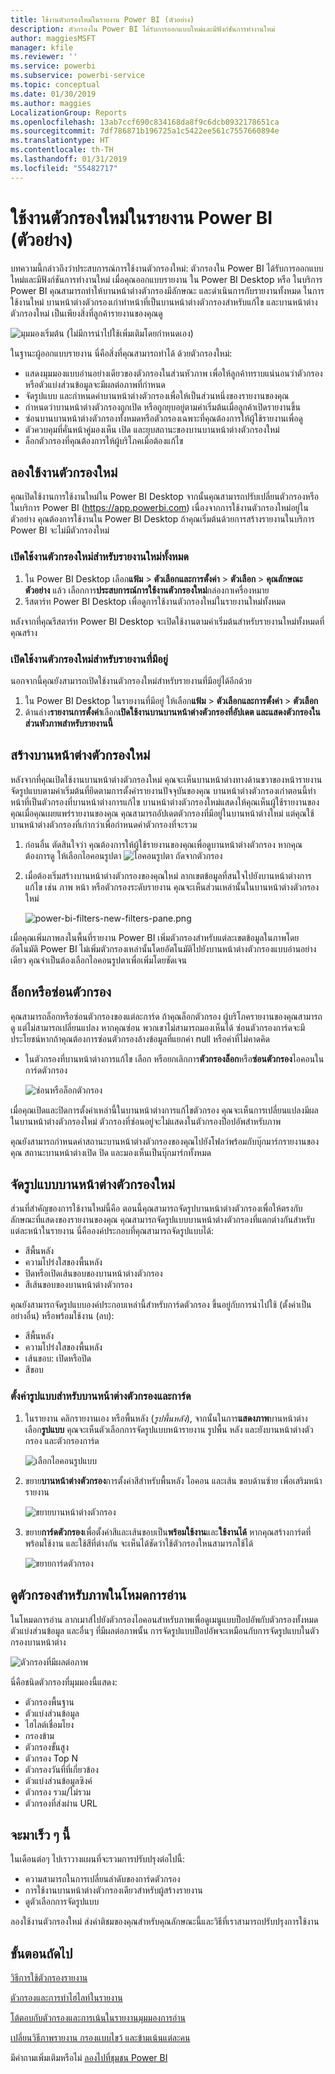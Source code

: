 ```yaml
---
title: ใช้งานตัวกรองใหม่ในรายงาน Power BI (ตัวอย่าง)
description: ตัวกรองใน Power BI ได้รับการออกแบบใหม่และมีฟังก์ชันการทำงานใหม่
author: maggiesMSFT
manager: kfile
ms.reviewer: ''
ms.service: powerbi
ms.subservice: powerbi-service
ms.topic: conceptual
ms.date: 01/30/2019
ms.author: maggies
LocalizationGroup: Reports
ms.openlocfilehash: 13ab7ccf690c834168da8f9c6dcb0932178651ca
ms.sourcegitcommit: 7df786871b196725a1c5422ee561c7557660894e
ms.translationtype: HT
ms.contentlocale: th-TH
ms.lasthandoff: 01/31/2019
ms.locfileid: "55482717"
---
```

# <a name="the-new-filter-experience-in-power-bi-reports-preview"></a>ใช้งานตัวกรองใหม่ในรายงาน Power BI (ตัวอย่าง)

บทความนี้กล่าวถึงว่าประสบการณ์การใช้งานตัวกรองใหม่: ตัวกรองใน Power BI ได้รับการออกแบบใหม่และมีฟังก์ชันการทำงานใหม่ เมื่อคุณออกแบบรายงาน ใน Power BI Desktop หรือ ในบริการ Power BI คุณสามารถทำให้บานหน้าต่างตัวกรองมีลักษณะ และดำเนินการกับรายงานทั้งหมด ในการใช้งานใหม่ บานหน้าต่างตัวกรองเก่าทำหน้าที่เป็นบานหน้าต่างตัวกรองสำหรับแก้ไข และบานหน้าต่างตัวกรองใหม่ เป็นเพียงสิ่งที่ลูกค้ารายงานของคุณดู 
 
![มุมมองเริ่มต้น (ไม่มีการนำไปใช้เพิ่มเติมโดยกำหนดเอง)](media/power-bi-report-filter-preview/power-bi-filter-reading.png)

ในฐานะผู้ออกแบบรายงาน นี่คือสิ่งที่คุณสามารถทำได้ ด้วยตัวกรองใหม่:

- แสดงมุมมองแบบอ่านอย่างเดียวของตัวกรองในส่วนหัวภาพ เพื่อให้ลูกค้าทราบแน่นอนว่าตัวกรองหรือตัวแบ่งส่วนข้อมูลจะมีผลต่อภาพที่กำหนด
- จัดรูปแบบ และกำหนดค่าบานหน้าต่างตัวกรองเพื่อให้เป็นส่วนหนึ่งของรายงานของคุณ
- กำหนดว่าบานหน้าต่างตัวกรองถูกเปิด หรือถูกยุบอยู่ตามค่าเริ่มต้นเมื่อลูกค้าเปิดรายงานขึ้น
- ซ่อนบานบานหน้าต่างตัวกรองทั้งหมดหรือตัวกรองเฉพาะที่คุณต้องการให้ผู้ใช้รายงานเพื่อดู
- ตัวควบคุมที่คั่นหน้าคู่มองเห็น เปิด และยุบสถานะของบานบานหน้าต่างตัวกรองใหม่
- ล็อกตัวกรองที่คุณต้องการให้ผู้บริโภคเมื่อต้องแก้ไข

## <a name="turn-on-the-new-filter-experience"></a>ลองใช้งานตัวกรองใหม่ 

คุณเปิดใช้งานการใช้งานใหม่ใน Power BI Desktop จากนั้นคุณสามารถปรับเปลี่ยนตัวกรองหรือในบริการ Power BI (https://app.powerbi.com) เนื่องจากการใช้งานตัวกรองใหม่อยู่ในตัวอย่าง คุณต้องการใช้งานใน Power BI Desktop ถ้าคุณเริ่มต้นด้วยการสร้างรายงานในบริการ Power BI จะไม่มีตัวกรองใหม่

### <a name="turn-on-new-filters-for-all-new-reports"></a>เปิดใช้งานตัวกรองใหม่สำหรับรายงานใหม่ทั้งหมด

1. ใน Power BI Desktop เลือก**แฟ้ม** > **ตัวเลือกและการตั้งค่า** > **ตัวเลือก** > **คุณลักษณะตัวอย่าง** แล้ว เลือกการ**ประสบการณ์การใช้งานตัวกรองใหม่**กล่องกาเครื่องหมาย 
2. รีสตาร์ท Power BI Desktop เพื่อดูการใช้งานตัวกรองใหม่ในรายงานใหม่ทั้งหมด

หลังจากที่คุณรีสตาร์ท Power BI Desktop จะเปิดใช้งานตามค่าเริ่มต้นสำหรับรายงานใหม่ทั้งหมดที่คุณสร้าง  

### <a name="turn-on-new-filters-for-an-existing-report"></a>เปิดใช้งานตัวกรองใหม่สำหรับรายงานที่มีอยู่

นอกจากนี้คุณยังสามารถเปิดใช้งานตัวกรองใหม่สำหรับรายงานที่มีอยู่ได้อีกด้วย

1. ใน Power BI Desktop ในรายงานที่มีอยู่ ให้เลือก**แฟ้ม** > **ตัวเลือกและการตั้งค่า** > **ตัวเลือก**
2. ด้านล่าง**รายงานการตั้งค่า**เลือก**เปิดใช้งานบานบานหน้าต่างตัวกรองที่อัปเดต และแสดงตัวกรองในส่วนหัวภาพสำหรับรายงานนี้**

## <a name="build-the-new-filter-pane"></a>สร้างบานหน้าต่างตัวกรองใหม่

หลังจากที่คุณเปิดใช้งานบานหน้าต่างตัวกรองใหม่ คุณจะเห็นบานหน้าต่างทางด้านขวาของหน้ารายงาน จัดรูปแบบตามค่าเริ่มต้นที่ยึดตามการตั้งค่ารายงานปัจจุบันของคุณ บานหน้าต่างตัวกรองเก่าตอนนี้ทำหน้าที่เป็นตัวกรองที่บานหน้าต่างการแก้ไข บานหน้าต่างตัวกรองใหม่แสดงให้คุณเห็นผู้ใช้รายงานของคุณเมื่อคุณเผยแพร่รายงานของคุณ คุณสามารถอัปเดตตัวกรองที่มีอยู่ในบานหน้าต่างใหม่ แต่คุณใช้บานหน้าต่างตัวกรองที่เก่ากว่าเพื่อกำหนดค่าตัวกรองที่จะรวม

1. ก่อนอื่น ตัดสินใจว่า คุณต้องการให้ผู้ใช้รายงานของคุณเพื่อดูบานหน้าต่างตัวกรอง หากคุณต้องการดู ให้เลือกไอคอนรูปตา ![ไอคอนรูปตา](media/power-bi-report-filter-preview/power-bi-filter-off-eye-icon.png) ถัดจากตัวกรอง

2. เมื่อต้องเริ่มสร้างบานหน้าต่างตัวกรองของคุณใหม่ ลากเขตข้อมูลที่สนใจไปยังบานหน้าต่างการแก้ไข เช่น ภาพ หน้า หรือตัวกรองระดับรายงาน คุณจะเห็นส่วนเหล่านั้นในบานหน้าต่างตัวกรองใหม่

    ![power-bi-filters-new-filters-pane.png](media/power-bi-report-filter-preview/power-bi-filters-new-filters-pane.png)

เมื่อคุณเพิ่มภาพลงในพื้นที่รายงาน Power BI เพิ่มตัวกรองสำหรับแต่ละเขตข้อมูลในภาพโดยอัตโนมัติ Power BI ไม่เพิ่มตัวกรองเหล่านั้นโดยอัตโนมัติไปยังบานหน้าต่างตัวกรองแบบอ่านอย่างเดียว คุณจำเป็นต้องเลือกไอคอนรูปตาเพื่อเพิ่มโดยชัดเจน

 
## <a name="lock-or-hide-filters"></a>ล็อกหรือซ่อนตัวกรอง

คุณสามารถล็อกหรือซ่อนตัวกรองของแต่ละการ์ด ถ้าคุณล็อกตัวกรอง ผู้บริโภครายงานของคุณสามารถดู แต่ไม่สามารถเปลี่ยนแปลง หากคุณซ่อน พวกเขาไม่สามารถมองเห็นได้ ซ่อนตัวกรองการ์ดจะมีประโยชน์หากถ้าคุณต้องการซ่อนตัวกรองล้างข้อมูลที่แยกค่า null หรือค่าที่ไม่คาดคิด 

- ในตัวกรองที่บานหน้าต่างการแก้ไข เลือก หรือยกเลิกการ**ตัวกรองล็อก**หรือ**ซ่อนตัวกรอง**ไอคอนในการ์ดตัวกรอง

   ![ซ่อนหรือล็อกตัวกรอง](media/power-bi-report-filter-preview/power-bi-filter-hide-lock.gif)

เมื่อคุณเปิดและปิดการตั้งค่าเหล่านี้ในบานหน้าต่างการแก้ไขตัวกรอง คุณจะเห็นการเปลี่ยนแปลงมีผลในบานหน้าต่างตัวกรองใหม่ ตัวกรองที่ซ่อนอยู่จะไม่แสดงในตัวกรองป็อปอัพสำหรับภาพ

คุณยังสามารถกำหนดค่าสถานะบานหน้าต่างตัวกรองของคุณไปยังโฟลว์พร้อมกับบุ๊กมาร์กรายงานของคุณ สถานะบานหน้าต่างเปิด ปิด และมองเห็นเป็นบุ๊กมาร์กทั้งหมด
 
## <a name="format-the-new-filters-pane"></a>จัดรูปแบบบานหน้าต่างตัวกรองใหม่

ส่วนที่สำคัญของการใช้งานใหม่นี้คือ ตอนนี้คุณสามารถจัดรูปบานหน้าต่างตัวกรองเพื่อให้ตรงกับลักษณะที่แสดงของรายงานของคุณ คุณสามารถจัดรูปแบบบานหน้าต่างตัวกรองที่แตกต่างกันสำหรับแต่ละหน้าในรายงาน นี่คือองค์ประกอบที่คุณสามารถจัดรูปแบบได้: 

- สีพื้นหลัง
- ความโปร่งใสของพื้นหลัง
- ปิดหรือเปิดเส้นขอบของบานหน้าต่างตัวกรอง
- สีเส้นขอบของบานหน้าต่างตัวกรอง

คุณยังสามารถจัดรูปแบบองค์ประกอบเหล่านี้สำหรับการ์ดตัวกรอง ขึ้นอยู่กับการนำไปใช้ (ตั้งค่าเป็นอย่างอื่น) หรือพร้อมใช้งาน (ลบ): 

- สีพื้นหลัง
- ความโปร่งใสของพื้นหลัง
- เส้นขอบ: เปิดหรือปิด
- สีขอบ

### <a name="set-the-format-for-the-filters-pane-and-cards"></a>ตั้งค่ารูปแบบสำหรับบานหน้าต่างตัวกรองและการ์ด

1. ในรายงาน คลิกรายงานเอง หรือพื้นหลัง (*รูปพื้นหลัง*), จากนั้นในการ**แสดงภาพ**บานหน้าต่าง เลือก**รูปแบบ** 
    คุณจะเห็นตัวเลือกการจัดรูปแบบหน้ารายงาน รูปพื้น หลัง และยังบานหน้าต่างตัวกรอง และตัวกรองการ์ด

    ![เลือกไอคอนรูปแบบ](media/power-bi-report-filter-preview/power-bi-filter-format.png)    

1. ขยาย**บานหน้าต่างตัวกรอง**การตั้งค่าสีสำหรับพื้นหลัง ไอคอน และเส้น ขอบด้านซ้าย เพื่อเสริมหน้ารายงาน

    ![ขยายบานหน้าต่างตัวกรอง](media/power-bi-report-filter-preview/power-bi-filter-format-pane.png)

1. ขยาย**การ์ดตัวกรอง**เพื่อตั้งค่าสีและเส้นขอบเป็น**พร้อมใช้งาน**และ**ใช้งานได้** หากคุณสร้างการ์ดที่พร้อมใช้งาน และใช้สีที่ต่างกัน จะเห็นได้ชัดว่าใช้ตัวกรองใหนสามารภใช้ได้ 
  
    ![ขยายการ์ดตัวกรอง](media/power-bi-report-filter-preview/power-bi-filter-format-card.png)

## <a name="view-filters-for-a-visual-in-reading-mode"></a>ดูตัวกรองสำหรับภาพในโหมดการอ่าน

ในโหมดการอ่าน ลากเมาส์ไปยังตัวกรองไอคอนสำหรับภาพเพื่อดูเมนูแบบป็อปอัพกับตัวกรองทั้งหมด ตัวแบ่งส่วนข้อมูล และอื่นๆ ที่มีผลต่อภาพนั้น การจัดรูปแบบป็อปอัพจะเหมือนกับการจัดรูปแบบในตัวกรองบานหน้าต่าง 

![ตัวกรองที่มีผลต่อภาพ](media/power-bi-report-filter-preview/power-bi-filter-per-visual.png)

นี่คือชนิดตัวกรองที่มุมมองนี้แสดง: 
- ตัวกรองพื้นฐาน
- ตัวแบ่งส่วนข้อมูล
- ไฮไลต์เชื่อมโยง 
- กรองข้าม
- ตัวกรองขั้นสูง
- ตัวกรอง Top N
- ตัวกรองวันที่ที่เกี่ยวข้อง
- ตัวแบ่งส่วนข้อมูลซิงค์
- ตัวกรอง รวม/ไม่รวม
- ตัวกรองที่ส่งผ่าน URL

## <a name="coming-soon"></a>จะมาเร็ว ๆ นี้

ในเดือนต่อๆ ไปเราวางแผนที่จะรวมการปรับปรุงต่อไปนี้:
- ความสามารถในการเปลี่ยนลำดับของการ์ดตัวกรอง
- การใช้งานบานหน้าต่างตัวกรองเดียวสำหรับผู้สร้างรายงาน 
- ดูตัวเลือกการจัดรูปแบบ

ลองใช้งานตัวกรองใหม่ ส่งคำติชมของคุณสำหรับคุณลักษณะนี้และวิธีที่เราสามารถปรับปรุงการใช้งาน 

## <a name="next-steps"></a>ขั้นตอนถัดไป
[วิธีการใช้ตัวกรองรายงาน](consumer/end-user-report-filter.md)

[ตัวกรองและการทำไฮไลท์ในรายงาน](power-bi-reports-filters-and-highlighting.md)

[โต้ตอบกับตัวกรองและการเน้นในรายงานมุมมองการอ่าน](consumer/end-user-reading-view.md)

[เปลี่ยนวิธีภาพรายงาน กรองแบบไขว้ และข้ามเน้นแต่ละคน](consumer/end-user-interactions.md)

มีคำถามเพิ่มเติมหรือไม่ [ลองไปที่ชุมชน Power BI](http://community.powerbi.com/)

